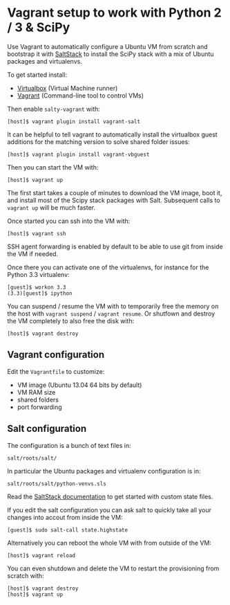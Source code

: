 # Vagrant setup to work with Python 2 / 3 & SciPy

Use Vagrant to automatically configure a Ubuntu VM from scratch and bootstrap
it with [SaltStack](http://docs.saltstack.com/) to install the SciPy stack with
a mix of Ubuntu packages and virtualenvs.

To get started install:

- [Virtualbox](https://www.virtualbox.org/) (Virtual Machine runner)
- [Vagrant](http://www.vagrantup.com/) (Command-line tool to control VMs)

Then enable `salty-vagrant` with:

    [host]$ vagrant plugin install vagrant-salt

It can be helpful to tell vagrant to automatically install the virtualbox
guest additions for the matching version to solve shared folder issues:

    [host]$ vagrant plugin install vagrant-vbguest

Then you can start the VM with:

    [host]$ vagrant up

The first start takes a couple of minutes to download the VM image, boot it,
and install most of the Scipy stack packages with Salt. Subsequent calls to
`vagrant up` will be much faster.

Once started you can ssh into the VM with:

    [host]$ vagrant ssh

SSH agent forwarding is enabled by default to be able to use git from inside
the VM if needed.

Once there you can activate one of the virtualenvs, for instance for the Python
3.3 virtualenv:

    [guest]$ workon 3.3
    (3.3)[guest]$ ipython

You can suspend / resume the VM with to temporarily free the memory on the host
with `vagrant suspend` / `vagrant resume`. Or shutfown and destroy the VM
completely to also free the disk with:

    [host]$ vagrant destroy


## Vagrant configuration

Edit the `Vagrantfile` to customize:

- VM image (Ubuntu 13.04 64 bits by default)
- VM RAM size
- shared folders
- port forwarding


## Salt configuration

The configuration is a bunch of text files in:

    salt/roots/salt/

In particular the Ubuntu packages and virtualenv configuration is in:

    salt/roots/salt/python-venvs.sls

Read the [SaltStack documentation](http://docs.saltstack.com/) to get started
with custom state files.

If you edit the salt configuration you can ask salt to quickly take all your
changes into accout from inside the VM:

    [guest]$ sudo salt-call state.highstate

Alternatively you can reboot the whole VM with from outside of the VM:

    [host]$ vagrant reload

You can even shutdown and delete the VM to restart the provisioning from
scratch with:

    [host]$ vagrant destroy
    [host]$ vagrant up
